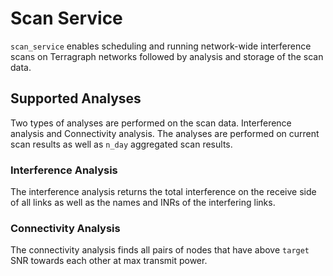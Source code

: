 # Scan Service
`scan_service` enables scheduling and running network-wide interference scans
on Terragraph networks followed by analysis and storage of the scan data.

## Supported Analyses
Two types of analyses are performed on the scan data. Interference analysis
and Connectivity analysis. The analyses are performed on current scan results
as well as `n_day` aggregated scan results.

### Interference Analysis
The interference analysis returns the total interference on the receive side
of all links as well as the names and INRs of the interfering links.

### Connectivity Analysis
The connectivity analysis finds all pairs of nodes that have above `target`
SNR towards each other at max transmit power.
